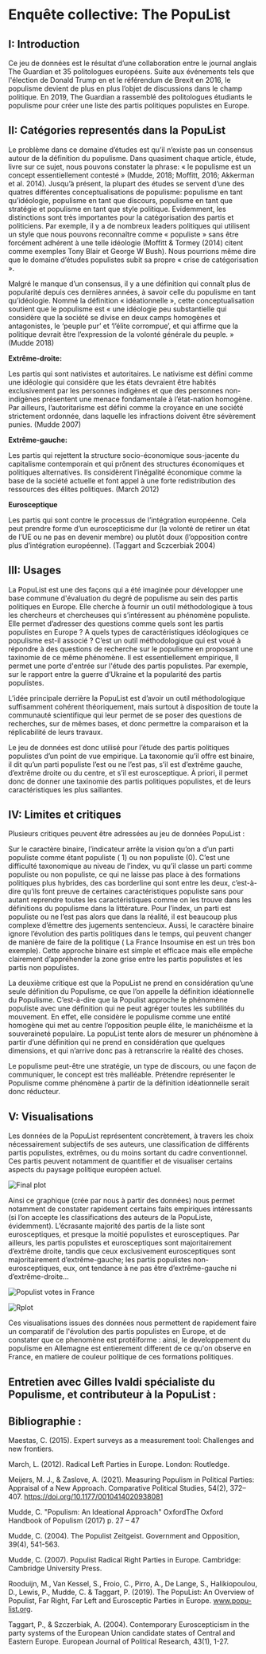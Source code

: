# Enquête collective: The PopuList

## I: Introduction 

Ce jeu de données est le résultat d’une collaboration entre le journal anglais The Guardian et 35 politologues européens. Suite aux événements tels que l'élection de Donald Trump en et le référendum de Brexit en 2016, le populisme devient de plus en plus l’objet de discussions dans le champ politique. En 2019, The Guardian a rassemblé des politologues étudiants le populisme pour créer une liste des partis politiques populistes en Europe.

## II: Catégories representés dans la PopuList

Le problème dans ce domaine d’études est qu’il n’existe pas un consensus autour de la définition du populisme. Dans quasiment chaque article, étude, livre sur ce sujet, nous pouvons constater la phrase: « le populisme est un concept essentiellement contesté » (Mudde, 2018; Moffitt, 2016; Akkerman et al. 2014). Jusqu’à présent, la plupart des études se servent d’une des quatres différentes conceptualisations de populisme: populisme en tant qu’idéologie, populisme en tant que discours, populisme en tant que stratégie et populisme en tant que style politique. Evidemment, les distinctions sont très importantes pour la catégorisation des partis et politiciens. Par exemple, il y a de nombreux leaders politiques qui utilisent un style que nous pouvons reconnaître comme « populiste » sans être forcément adhérent à une telle idéologie (Moffitt & Tormey (2014) citent comme exemples Tony Blair et George W Bush). Nous pourrions même dire que le domaine d’études populistes subit sa propre « crise de catégorisation ». 

Malgré le manque d’un consensus, il y a une définition qui connaît plus de popularité depuis ces dernières années, à savoir celle du populisme en tant qu’idéologie. Nommé la définition « idéationnelle », cette conceptualisation soutient que le populisme est « une idéologie peu substantielle qui considère que la société se divise en deux camps homogènes et antagonistes, le ‘peuple pur’ et ‘l’élite corrompue’, et qui affirme que la politique devrait être l’expression de la volonté générale du peuple. » (Mudde 2018) 

**Extrême-droite:**

Les partis qui sont nativistes et autoritaires. Le nativisme est défini comme une idéologie qui considère que les états devraient être habités exclusivement par les personnes indigènes et que des personnes non-indigènes présentent une menace fondamentale à l’état-nation homogène. Par ailleurs, l’autoritarisme est défini comme la croyance en une société strictement ordonnée, dans laquelle les infractions doivent être sévèrement punies. (Mudde 2007)


**Extrême-gauche:**

Les partis qui rejettent la structure socio-économique sous-jacente du capitalisme contemporain et qui prônent des structures économiques et politiques alternatives. Ils considèrent l’inégalité économique comme la base de la société actuelle et font appel à une forte redistribution des ressources des élites politiques. (March 2012)

**Eurosceptique**

Les partis qui sont contre le processus de l’intégration européenne. Cela peut prendre forme d’un euroscepticisme dur (la volonté de retirer un état de l’UE ou ne pas en devenir membre) ou plutôt doux (l’opposition contre plus d’intégration européenne). (Taggart and Sczcerbiak 2004)

## III: Usages

La PopuList est une des façons qui a été imaginée pour développer une base commune d'évaluation du degré de populisme au sein des partis politiques en Europe. Elle cherche à fournir un outil méthodologique à tous les chercheurs et chercheuses qui s’intéressent au phénomène populiste.  Elle permet d’adresser des questions comme quels sont les partis populistes en Europe ?  A quels types de caractéristiques idéologiques ce populisme est-il associé ?
C’est un outil méthodologique qui est voué à répondre à des questions de recherche sur le populisme en proposant une taxinomie de ce même phénomène.  Il est essentiellement empirique, Il permet une porte d'entrée sur l'étude des partis populistes. Par exemple, sur le rapport entre la guerre d’Ukraine et la popularité des partis populistes.

L’idée principale derrière la PopuList est d’avoir un outil méthodologique suffisamment cohérent théoriquement, mais surtout à disposition de toute la communauté scientifique qui leur permet de se poser des questions de recherches, sur de mêmes bases, et donc permettre la comparaison et la réplicabilité de leurs travaux.

Le jeu de données est donc utilisé pour l’étude des partis politiques populistes d’un point de vue empirique. La taxonomie qu’il offre est binaire, il dit qu’un parti populiste l’est ou ne l’est pas, s’il est d’extrême gauche, d’extrême droite ou du centre, et s’il est eurosceptique. À priori, il permet donc de donner une taxinomie des partis politiques populistes, et de leurs caractéristiques les plus saillantes.

## IV: Limites et critiques

Plusieurs critiques peuvent être adressées au jeu de données PopuList :

Sur le caractère binaire, l’indicateur arrête la vision qu’on a d’un parti populiste comme étant populiste ( 1)  ou non populiste (0). C’est une difficulté taxonomique au niveau de l’index, vu qu’il classe un parti comme populiste ou non populiste, ce qui ne laisse pas place à des formations politiques plus hybrides, des cas borderline qui sont entre les deux, c’est-à-dire qu’ils font preuve de certaines caractéristiques populiste sans pour autant reprendre toutes les caractéristiques comme on les trouve dans les définitions du populisme dans la littérature.  Pour l’index, un parti est populiste ou ne l’est pas alors que dans la réalité, il est beaucoup plus complexe d’émettre des jugements sentencieux. Aussi, le caractère binaire ignore l’évolution des partis politiques dans le temps, qui peuvent changer de manière de faire de la politique ( La France Insoumise en est un très bon exemple). Cette approche binaire est simple et efficace mais elle empêche clairement d’appréhender la zone grise entre les partis populistes et les partis non populistes.

La deuxième critique est que la PopuList ne prend en considération qu’une seule définition du Populisme, ce que l’on appelle la définition idéationnelle du Populisme. C’est-à-dire que la Populist approche le phénomène populiste avec une définition qui ne peut agréger toutes les subtilités du mouvement. En effet, elle considère le populisme comme une entité homogène qui met au centre l’opposition peuple élite, le manichéisme et la souveraineté populaire. La popuList tente alors de mesurer un phénomène à partir d’une définition qui ne prend en considération que quelques dimensions, et qui n’arrive donc pas à retranscrire la réalité des choses.

Le populisme peut-être une stratégie, un type de discours, ou une façon de communiquer, le concept est très malléable. Prétendre représenter le Populisme comme phénomène à partir de la définition idéationnelle serait donc réducteur.

## V: Visualisations

Les données de la PopuList représentent concrètement, à travers les choix nécessairement subjectifs de ses auteurs, une classification de différents partis populistes, extrêmes, ou du moins sortant du cadre conventionnel. Ces partis peuvent notamment de quantifier et de visualiser certains aspects du paysage politique européen actuel.

![Final plot](https://user-images.githubusercontent.com/115630365/203574022-d9f7fd77-6809-4237-ba88-09fa04f6911a.png)

Ainsi ce graphique (crée par nous à partir des données) nous permet notamment de constater rapidement certains faits empiriques intéressants (si l’on accepte les classifications des auteurs de la PopuListe, évidemment). L’écrasante majorité des partis de la liste sont eurosceptiques, et presque la moitié populistes et eurosceptiques. Par ailleurs, les partis populistes et eurosceptiques sont majoritairement d’extrême droite, tandis que ceux exclusivement eurosceptiques sont majoritairement d’extrême-gauche; les partis populistes non-eurosceptiques, eux, ont tendance à ne pas être d’extrême-gauche ni d’extrême-droite… 


![Populist votes in France](https://user-images.githubusercontent.com/115630365/203574026-14ad8232-b423-4a48-bb6c-dbb657fbf0a3.png)

![Rplot](https://user-images.githubusercontent.com/115630365/203574030-5718b060-a203-4df9-ae43-ed5affb1585c.png)

Ces visualisations issues des données nous permettent de rapidement faire un comparatif de l'évolution des partis populistes en Europe, et de constater que ce phenomène est protéiforme : ainsi, le developpement du populisme en Allemagne est entierement different de ce qu'on observe en France, en matiere de couleur politique de ces formations politiques.
## Entretien avec Gilles Ivaldi spécialiste du Populisme, et contributeur à la PopuList :


## Bibliographie :

Maestas, C. (2015). Expert surveys as a measurement tool: Challenges and new frontiers.

March, L. (2012). Radical Left Parties in Europe. London: Routledge.

Meijers, M. J., & Zaslove, A. (2021). Measuring Populism in Political Parties: Appraisal of a New Approach. Comparative Political Studies, 54(2), 372–407. https://doi.org/10.1177/0010414020938081

Mudde, C. "Populism: An Ideational Approach" OxfordThe Oxford Handbook of Populism (2017) p. 27 – 47

Mudde, C. (2004). The Populist Zeitgeist. Government and Opposition, 39(4), 541-563.

Mudde, C. (2007). Populist Radical Right Parties in Europe. Cambridge: Cambridge University Press.

Rooduijn, M., Van Kessel, S., Froio, C., Pirro, A., De Lange, S., Halikiopoulou, D., Lewis, P., Mudde, C. & Taggart, P. (2019). The PopuList: An Overview of Populist, Far Right, Far Left and Eurosceptic Parties in Europe. www.popu-list.org.

Taggart, P., & Szczerbiak, A. (2004). Contemporary Euroscepticism in the party systems of the European Union candidate states of Central and Eastern Europe. European Journal of Political Research, 43(1), 1-27.


